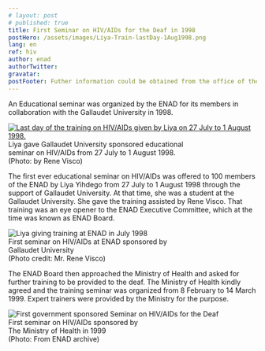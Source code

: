 ```yaml
---
# layout: post
# published: true
title: First Seminar on HIV/AIDs for the Deaf in 1998
postHero: /assets/images/Liya-Train-lastDay-1Aug1998.png
lang: en
ref: hiv
author: enad
authorTwitter: 
gravatar: 
postFooter: Futher information could be obtained from the office of the ENAD at +251-111-222517 or at <a href="mailto:enadet1972@gmail.com">enadet1972@gmail.com</a>
---
```

An Educational seminar was organized by the ENAD for its members in collaboration with  the Gallaudet University in 1998.

<div class="bordered pull-left tiny">
  <a href="{{ base }}/assets/images/Liya-Yihdego-27Jul-1Aug-1998-IMG_2733.png">
    <img src="{{ base }}/assets/images/Liya-Train-lastDay-1Aug1998.png" alt="Last day of the training on HIV/AIDs given by Liya on 27 July to 1 August 1998."
    class="img-responsive center-block" />
  </a>
  <div class="caption text-center">
    Liya gave Gallaudet University sponsored educational<br/>seminar on HIV/AIDs from 27 July to 1 August 1998.<br/>(Photo: by Rene Visco)
  </div>
</div>

The first ever educational seminar on HIV/AIDs was offered to 100 members of the ENAD by Liya Yihdego from 27 July to 1 August 1998 through the support of Gallaudet University. At that time, she was a student at the Gallaudet University. She gave the training assisted by Rene Visco<!-- who was then Liya's boy friend -->. That training was an eye opener to the ENAD Executive Committee, which at the time was known as ENAD Board.



<div class="bordered pull-right tiny">
  <img src="{{ base }}/assets/images/Liya-at-ENAD-July-1998-IMG_2729.png" alt="Liya giving training at ENAD in July 1998"
  class="img-responsive center-block" />
  <div class="caption text-center">
    First seminar on HIV/AIDs at ENAD sponsored by<br/>Gallaudet University<br/>(Photo credit: Mr. Rene Visco)
  </div>
</div>

The ENAD Board then approached the Ministry of Health and asked for further training to be provided to the deaf. The Ministry of Health kindly agreed and the training seminar was organized from 8 February to 14 March 1999. Expert trainers were provided by the Ministry for the purpose.

<div class="bordered pull-left tiny">
  <img src="{{ base }}/assets/images/First-MOH-Training-HIV-AIDs-8-Feb-1999.png" alt="First government sponsored Seminar on HIV/AIDs for the Deaf"
  class="img-responsive center-block" />
  <div class="caption text-center">
    First seminar on HIV/AIDs sponsored by<br/>The Ministry of Health in 1999<br/>(Photo: From ENAD archive)
  </div>
</div>
